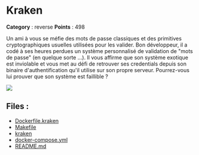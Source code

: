 # Kraken

**Category** : reverse
**Points** : 498

Un ami à vous se méfie des mots de passe classiques et des primitives cryptographiques usuelles
utilisées pour les valider. Bon développeur, il a codé à ses heures perdues un système
personnalisé de validation de "mots de passe" (en quelque sorte ...). Il vous affirme que son système exotique
est inviolable et vous met au défi de retrouver ses credentials depuis son binaire d'authentification qu'il utilise
sur son propre serveur. Pourrez-vous lui prouver que son système est faillible ?

![](/files/b0f25d24a7722499b5da713edf7dec1b/release_the_kraken.png)

## Files : 
 - [Dockerfile.kraken](./Dockerfile.kraken)
 - [Makefile](./Makefile)
 - [kraken](./kraken)
 - [docker-compose.yml](./docker-compose.yml)
 - [README.md](./README.md)


